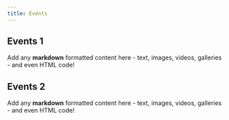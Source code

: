 ```yaml
---
title: Events
---
```


## Events 1
Add any **markdown** formatted content here - text, images, videos, galleries - and even HTML code!

## Events 2
Add any **markdown** formatted content here - text, images, videos, galleries - and even HTML code!
